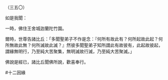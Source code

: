 （三五〇）

如是我聞：

一時，佛住王舍城迦蘭陀竹園。

爾時，世尊告諸比丘：「多聞聖弟子不作是念：『何所有故此有？何所起故此起？何所無故此無？何所滅故此滅？』然彼多聞聖弟子知所謂此有故彼有，此起故彼起，謂緣無明行，乃至純大苦聚集，無明滅故行滅，乃至純大苦聚滅。」

佛說是經已，諸比丘聞佛所說，歡喜奉行。



#十二因緣
